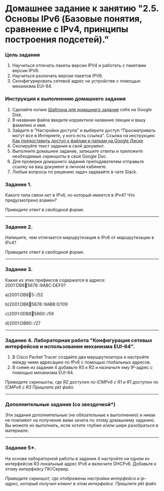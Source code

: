# Домашнее задание к занятию "2.5. Основы IPv6 (Базовые понятия, сравнение с IPv4, принципы построения подсетей)."

### Цель задания

1. Научиться отличать пакеты версии IPV4 и работать с пакетами версии IPV6.
2. Научиться различать версии пакетов IPV6.
3. Сконфигурировать сетевой адрес на устройстве с помощью механизма EUI-64.

### Инструкция к выполнению домашнего задания

1. Сделайте копию [Шаблона для домашнего задания](https://docs.google.com/document/d/1youKpKm_JrC0UzDyUslIZW2E2bIv5OVlm_TQDvH5Pvs/edit) себе на Google Disk.
2. В названии файла введите корректное название лекции и вашу фамилию и имя.
3. Зайдите в “Настройки доступа” и выберите доступ “Просматривать могут все в Интернете, у кого есть ссылка”.
 Ссылка на инструкцию [Как предоставить доступ к файлам и папкам на Google Диске](https://support.google.com/docs/answer/2494822?hl=ru&co=GENIE.Platform%3DDesktop)
5. Скопируйте текст задания в свой документ.
6. Выполните домашнее задание, запишите ответы и приложите необходимые скриншоты в свой Google Doc.
7. Для проверки домашнего задания преподавателем отправьте ссылку на ваш документ в личном кабинете.
8. Любые вопросы по решению задач задавайте в чате Slack.


### Задание 1.

Какого типа связи нет в IPv6, но который имеется в IPv4? Что предусмотрено взамен?

*Приведите ответ в свободной форме.*

---

### Задание 2.

Напишите, чем отличается маршрутизация в IPv6 от маршрутизации в IPv4?

*Приведите ответ в свободной форме.*

---

### Задание 3.

Какие из этих префиксов содержатся в адресе: 2001:DB8:1234:5678::9ABC:DEF0?

a)2001:DB8:1234:5::/52

b)2001:DB8:1234:5678::9AB8:0/109

c)2001:0DB8:1234:5660::/59

d)2001:DB80::/27

---

### Задание 4. Лабораторная работа "Конфигурация сетевых интерфейсов и использование механизма EUI-64".

1. В Cisco Packet Tracer создайте два маршрутизатора и настройте между ними адресацию по IPv6 с помощью глобальных адресов.
2. В схеме из задания 4 добавьте R3 к R2 и назначьте ему IP-адрес c помощью механизма EUI-64.

*Приведите скриншоты, где R2 доступен по ICMPv6 с R1 и R1 доступен по ICMPv6 с R3*
*Пришлите pkt файл.*

---

### Дополнительные задания (со звездочкой*)

Эти задания дополнительные (не обязательные к выполнению) и никак не повлияют на получение вами зачета по этому домашнему заданию. Вы можете их выполнить, если хотите глубже и/или шире разобраться в материале.

---

### Задание 5*.

На основе лабораторной работы в задании 4 настройте на одном из интерфейсов R3 локальный адрес IPv6 и включите DHCPv6. Добавьте к этому интерфейсу ПК/Сервер.

*Приведите скриншот, где отображены настройки интерфейса и ip-адрес, который получил клиент в этом интерфейсе.*
*Пришлите pkt файл.*

